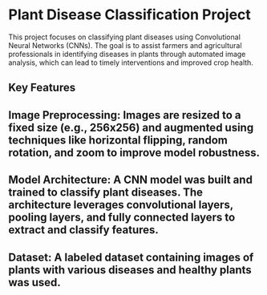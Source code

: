 # Plant Disease Classification Project

This project focuses on classifying plant diseases using Convolutional Neural Networks (CNNs). The goal is to assist farmers and agricultural professionals in identifying diseases in plants through automated image analysis, which can lead to timely interventions and improved crop health.

## Key Features

## Image Preprocessing: Images are resized to a fixed size (e.g., 256x256) and augmented using techniques like horizontal flipping, random rotation, and zoom to improve model robustness.
## Model Architecture: A CNN model was built and trained to classify plant diseases. The architecture leverages convolutional layers, pooling layers, and fully connected layers to extract and classify features.

## Dataset: A labeled dataset containing images of plants with various diseases and healthy plants was used.
